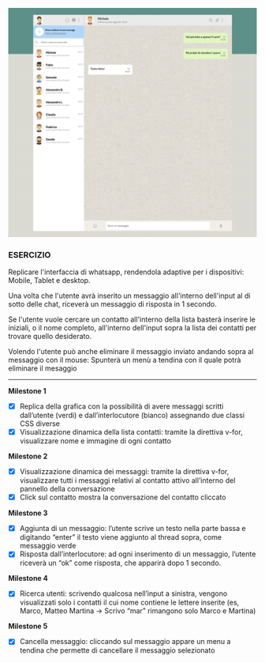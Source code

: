 ![Immagine della mia copia di Whatsapp](./img/overall.png)
### ESERCIZIO
Replicare l'interfaccia di whatsapp, rendendola adaptive per i dispositivi: Mobile, Tablet e desktop.

Una volta che l'utente avrà inserito un messaggio all'interno dell'input al di sotto delle chat, riceverà un messaggio di risposta in 1 secondo.

Se l'utente vuole cercare un contatto all'interno della lista basterà inserire le iniziali, o il nome completo, all'interno dell'input sopra la lista dei contatti per trovare quello desiderato.

Volendo l'utente può anche eliminare il messaggio inviato andando sopra al messaggio con il mouse: Spunterà un menù a tendina con il quale potrà eliminare il mesaggio

---

**Milestone 1**
- [X] Replica della grafica con la possibilità di avere messaggi scritti dall’utente (verdi) e dall’interlocutore (bianco) assegnando due classi CSS diverse
- [X] Visualizzazione dinamica della lista contatti: tramite la direttiva v-for, visualizzare nome e immagine di ogni contatto

**Milestone 2**
- [X] Visualizzazione dinamica dei messaggi: tramite la direttiva v-for, visualizzare tutti i messaggi relativi al contatto attivo all’interno del pannello della conversazione
- [X] Click sul contatto mostra la conversazione del contatto cliccato

**Milestone 3**
- [X] Aggiunta di un messaggio: l’utente scrive un testo nella parte bassa e digitando
“enter” il testo viene aggiunto al thread sopra, come messaggio verde
- [X] Risposta dall’interlocutore: ad ogni inserimento di un messaggio, l’utente riceverà
un “ok” come risposta, che apparirà dopo 1 secondo.

**Milestone 4**
- [X] Ricerca utenti: scrivendo qualcosa nell’input a sinistra, vengono visualizzati solo i contatti il cui nome contiene le lettere inserite (es, Marco, Matteo Martina -> Scrivo “mar” rimangono solo Marco e Martina)

**Milestone 5**
- [X] Cancella messaggio: cliccando sul messaggio appare un menu a tendina che permette di cancellare il messaggio selezionato